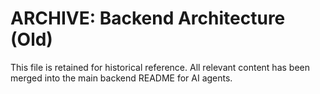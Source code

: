# ARCHIVE: Backend Architecture (Old)

This file is retained for historical reference. All relevant content has been merged into the main backend README for AI agents.
